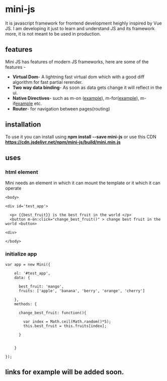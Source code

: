 # mini-js

It is javascript framework for frontend development heighly inspired by Vue JS. I am developing it just to learn and understand JS and its framework more, it is not meant to be used in production.

## features

Mini JS has features of modern JS frameworks, here are some of the features - 

* **Virtual Dom**- A lightning fast virtual dom which with a good diff algorithm for fast partial rerender.
* **Two way data binding**- As soon as data gets change it will reflect in the ui.
* **Native Directives**- such as m-on ([example](https://jsfiddle.net/aadilhasan07/2kfns190/8/)), m-for([example](https://jsfiddle.net/aadilhasan07/rv205m1n/)), m-if[example](https://jsfiddle.net/aadilhasan07/d7hfo4mx/) etc.
* **Router**- for navigation between pages(routing)

## installation

To use it you can install using **npm install --save mini-js** or use this CDN **https://cdn.jsdelivr.net/npm/mini-js/build/mini.min.js**

## uses

### html element

Mini needs an element in which it can mount the template or it which it can operate

```
<body>

<div id='test_app'>
  
  <p> {{best_fruit}} is the best fruit in the world </p>
  <button m-on:click="change_best_fruit()" > change best fruit in the world <button>

<div>

</body>
```


### initialize app
```
var app = new Mini({
    
    el: '#test_app',
    data: {
      
      best_fruit: 'mango',
      fruits: ['apple', 'banana', 'berry', 'orange', 'cherry']
      
    },
    methods: {
    
      change_best_fruit: function(){
      
        var index = Math.ceil(Math.random()*5);
        this.best_fruit = this.fruits[index];
      
      }
    
    
    }
    
});
```

## links for example will be added soon.
